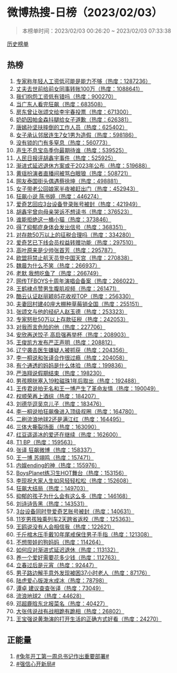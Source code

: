 <h1>
微博热搜-日榜（2023/02/03）
</h1>
<blockquote>
<p>
本榜单时间：2023/02/03 00:26:20 ~ 2023/02/03 07:33:38
</p>
</blockquote>
<p>
<a href="https://github.com/daifee/weibo-hot-search/tree/main/archives/daily">历史榜单</a>
</p>
<h2>
热榜
</h2>
<ol>

<li>
<a href="https://s.weibo.com/weibo?q=%23%E4%B8%93%E5%AE%B6%E7%A7%B0%E5%B9%B4%E8%BD%BB%E4%BA%BA%E5%B7%A5%E8%B5%84%E4%BD%8E%E5%8F%AF%E8%83%BD%E6%98%AF%E8%83%BD%E5%8A%9B%E4%B8%8D%E5%A4%9F%23" target="weibo">
专家称年轻人工资低可能是能力不够（热度：1287236）
</a>
</li>

<li>
<a href="https://s.weibo.com/weibo?q=%23%E4%B8%88%E5%A4%AB%E5%8E%BB%E4%B8%96%E5%89%8D%E7%BB%99%E5%89%8D%E5%A5%B3%E5%90%8C%E4%BA%8B%E8%BD%AC%E8%B4%A6100%E4%B8%87%23" target="weibo">
丈夫去世前给前女同事转账100万（热度：1088641）
</a>
</li>

<li>
<a href="https://s.weibo.com/weibo?q=%23%E6%88%91%E4%BB%AC%E6%8A%B1%E6%80%A8%E5%B7%A5%E8%B5%84%E4%BD%8E%E6%9C%89%E9%94%99%E5%90%97%23" target="weibo">
我们抱怨工资低有错吗（热度：900270）
</a>
</li>

<li>
<a href="https://s.weibo.com/weibo?q=%23%E5%BD%93%E5%B9%BF%E4%B8%9C%E4%BA%BA%E7%9C%8B%E5%AE%8C%E7%8B%82%E9%A3%99%23" target="weibo">
当广东人看完狂飙（热度：683508）
</a>
</li>

<li>
<a href="https://s.weibo.com/weibo?q=%23%E6%88%BF%E4%B8%9C%E6%9B%BE%E8%AE%A9%E5%BC%A0%E9%A2%82%E6%96%87%E7%BB%99%E6%9D%8E%E5%AE%87%E6%98%A5%E6%8A%95%E7%A5%A8%23" target="weibo">
房东曾让张颂文给李宇春投票（热度：671300）
</a>
</li>

<li>
<a href="https://s.weibo.com/weibo?q=%23%E5%A5%B6%E5%A5%B6%E5%9B%A0%E5%B8%95%E9%87%91%E6%A3%AE%E6%8A%96%E8%85%BF%E7%BB%99%E5%A5%B3%E5%AD%90%E9%81%93%E6%AD%89%23" target="weibo">
奶奶因帕金森抖腿给女子道歉（热度：626381）
</a>
</li>

<li>
<a href="https://s.weibo.com/weibo?q=%23%E5%94%90%E5%AB%A3%E5%AD%99%E5%9D%9A%E6%89%B6%E6%91%94%E5%80%92%E7%9A%84%E5%B7%A5%E4%BD%9C%E4%BA%BA%E5%91%98%23" target="weibo">
唐嫣孙坚扶摔倒的工作人员（热度：625402）
</a>
</li>

<li>
<a href="https://s.weibo.com/weibo?q=%23%E5%A5%B3%E5%AD%90%E6%89%BF%E8%AE%A4%E9%82%BB%E5%B1%85%E8%BF%9E%E7%94%9F7%E5%A5%B31%E7%94%B7%E4%B8%BA%E9%80%A0%E5%81%87%23" target="weibo">
女子承认邻居连生7女1男为造假（热度：598186）
</a>
</li>

<li>
<a href="https://s.weibo.com/weibo?q=%23%E6%B2%A1%E6%9C%89%E9%94%81%E7%9A%84%E9%97%A8%E6%9C%89%E5%A4%9A%E7%AA%92%E6%81%AF%23" target="weibo">
没有锁的门有多窒息（热度：560773）
</a>
</li>

<li>
<a href="https://s.weibo.com/weibo?q=%23%E5%A3%B0%E7%94%9F%E4%B8%8D%E6%81%AF%E5%AE%9D%E5%B2%9B%E5%AD%A3%E4%BD%A0%E6%9C%80%E6%9C%9F%E5%BE%85%E8%B0%81%23" target="weibo">
声生不息宝岛季你最期待谁（热度：539525）
</a>
</li>

<li>
<a href="https://s.weibo.com/weibo?q=%23%E4%BA%BA%E6%B0%91%E6%97%A5%E6%8A%A5%E8%AF%84%E8%83%A1%E9%91%AB%E5%AE%87%E4%BA%8B%E4%BB%B6%23" target="weibo">
人民日报评胡鑫宇事件（热度：525925）
</a>
</li>

<li>
<a href="https://s.weibo.com/weibo?q=%23%E6%B8%90%E8%BF%9B%E5%BC%8F%E5%BB%B6%E8%BF%9F%E9%80%80%E4%BC%91%E6%96%B9%E6%A1%88%E6%88%96%E4%BA%8E2023%E5%B9%B4%E5%85%AC%E5%B8%83%23" target="weibo">
渐进式延迟退休方案或于2023年公布（热度：519688）
</a>
</li>

<li>
<a href="https://s.weibo.com/weibo?q=%23%E9%BB%84%E7%91%B6%E6%89%AE%E6%BC%94%E8%80%85%E7%9B%B4%E6%92%AD%E9%97%B4%E8%A2%AB%E9%AA%82%E7%99%BD%E7%9C%BC%E7%8B%BC%23" target="weibo">
黄瑶扮演者直播间被骂白眼狼（热度：508721）
</a>
</li>

<li>
<a href="https://s.weibo.com/weibo?q=%23%E7%BD%91%E5%8F%8B%E6%B3%B0%E5%9B%BD%E8%A1%97%E5%A4%B4%E5%81%B6%E9%81%87%E8%94%A1%E5%BE%90%E5%9D%A4%23" target="weibo">
网友泰国街头偶遇蔡徐坤（热度：498881）
</a>
</li>

<li>
<a href="https://s.weibo.com/weibo?q=%23%E5%A5%B3%E5%AD%90%E5%B8%A6%E8%80%81%E5%85%AC%E5%9B%9E%E5%A8%98%E5%AE%B6%E5%8D%8A%E5%A4%9C%E8%A2%AB%E8%B5%B6%E5%87%BA%E9%97%A8%23" target="weibo">
女子带老公回娘家半夜被赶出门（热度：452943）
</a>
</li>

<li>
<a href="https://s.weibo.com/weibo?q=%23%E7%8B%82%E9%A3%99%E5%B0%8F%E8%AF%B4%20%E9%99%88%E4%B9%A6%E5%A9%B7%23" target="weibo">
狂飙小说 陈书婷（热度：446274）
</a>
</li>

<li>
<a href="https://s.weibo.com/weibo?q=%23%E7%88%B1%E5%A5%87%E8%89%BA%E5%9B%9E%E5%BA%943%E5%8F%B0%E8%AE%BE%E5%A4%87%E7%99%BB%E5%BD%95%E8%B4%A6%E5%8F%B7%E8%A2%AB%E5%B0%81%23" target="weibo">
爱奇艺回应3台设备登录账号被封（热度：421949）
</a>
</li>

<li>
<a href="https://s.weibo.com/weibo?q=%23%E8%83%A1%E9%91%AB%E5%AE%87%E6%9B%BE%E5%90%91%E6%AF%8D%E4%BA%B2%E5%93%AD%E8%AF%89%E4%B8%8D%E6%83%B3%E8%AF%BB%E4%B9%A6%23" target="weibo">
胡鑫宇曾向母亲哭诉不想读书（热度：376523）
</a>
</li>

<li>
<a href="https://s.weibo.com/weibo?q=%23%E8%B0%81%E8%83%BD%E6%8B%92%E7%BB%9D%E8%BF%99%E4%B8%80%E6%A1%B6%E5%B0%8F%E7%8C%AB%23" target="weibo">
谁能拒绝这一桶小猫（热度：373846）
</a>
</li>

<li>
<a href="https://s.weibo.com/weibo?q=%23%E5%BE%97%E4%BA%86%E6%8A%91%E9%83%81%E7%97%87%E8%BA%AB%E4%BD%93%E4%BC%9A%E5%8F%91%E5%87%BA%E4%BF%A1%E5%8F%B7%23" target="weibo">
得了抑郁症身体会发出信号（热度：368351）
</a>
</li>

<li>
<a href="https://s.weibo.com/weibo?q=%23%E5%AF%B9%E5%AD%98%E6%AC%BE50%E4%B8%87%E4%BB%A5%E4%B8%8A%E7%9A%84%E5%BE%81%E7%A8%8E%E5%90%88%E7%90%86%E5%90%97%23" target="weibo">
对存款50万以上的征税合理吗（热度：334280）
</a>
</li>

<li>
<a href="https://s.weibo.com/weibo?q=%23%E7%88%B1%E5%A5%87%E8%89%BA%E5%B7%B2%E4%B8%8B%E7%BA%BF%E4%BC%9A%E5%91%98%E6%9D%83%E7%9B%8A%E8%BD%AC%E8%B5%A0%E5%8A%9F%E8%83%BD%23" target="weibo">
爱奇艺已下线会员权益转赠功能（热度：297510）
</a>
</li>

<li>
<a href="https://s.weibo.com/weibo?q=%23%E9%AB%98%E5%8F%B6%E5%8E%9F%E6%9D%A5%E6%98%AF%E5%B0%91%E5%B8%85%E5%BC%A0%E9%A6%96%E8%8A%B3%23" target="weibo">
高叶原来是少帅张首芳（热度：295787）
</a>
</li>

<li>
<a href="https://s.weibo.com/weibo?q=%23%E6%AC%A7%E7%9B%9F%E5%B0%86%E7%A6%81%E6%AD%A2%E8%88%AA%E5%A4%A9%E5%91%98%E7%99%BB%E4%B8%AD%E5%9B%BD%E5%A4%A9%E5%AE%AB%23" target="weibo">
欧盟将禁止航天员登中国天宫（热度：270838）
</a>
</li>

<li>
<a href="https://s.weibo.com/weibo?q=%23%E9%AD%8F%E6%99%A8%E4%B8%BA%E4%BB%80%E4%B9%88%E4%B8%8D%E7%AC%91%23" target="weibo">
魏晨为什么不笑（热度：266937）
</a>
</li>

<li>
<a href="https://s.weibo.com/weibo?q=%23%E8%80%81%E9%BB%98%20%E6%88%91%E6%83%B3%E5%90%83%E9%B1%BC%E4%BA%86%23" target="weibo">
老默 我想吃鱼了（热度：266749）
</a>
</li>

<li>
<a href="https://s.weibo.com/weibo?q=%23%E7%BD%91%E4%BC%A0TFBOYS%E5%8D%81%E5%91%A8%E5%B9%B4%E6%BC%94%E5%94%B1%E4%BC%9A%E5%A4%87%E6%A1%88%23" target="weibo">
网传TFBOYS十周年演唱会备案（热度：266022）
</a>
</li>

<li>
<a href="https://s.weibo.com/weibo?q=%23%E7%8E%8B%E9%B9%A4%E6%A3%A3%E7%82%B9%E8%B5%9E%E7%94%B7%E7%94%9F%E8%85%B9%E8%82%8C%E8%A7%86%E9%A2%91%23" target="weibo">
王鹤棣点赞男生腹肌视频（热度：261471）
</a>
</li>

<li>
<a href="https://s.weibo.com/weibo?q=%23%E9%85%B7%E4%BA%91%E8%AE%A4%E8%AF%81%E8%B5%B5%E4%B8%BD%E9%A2%9685%E8%8A%B1%E6%94%B6%E8%A7%86TOP%23" target="weibo">
酷云认证赵丽颖85花收视TOP（热度：256330）
</a>
</li>

<li>
<a href="https://s.weibo.com/weibo?q=%23%E5%A4%AB%E5%A6%BB%E5%9B%9E%E6%9D%91%E5%BB%BA40%E5%BA%A7%E5%A4%A7%E6%A3%9A%E7%A7%8D%E8%8D%89%E8%8E%93%E9%94%80%E5%85%A8%E5%9B%BD%23" target="weibo">
夫妻回村建40座大棚种草莓销全国（热度：255151）
</a>
</li>

<li>
<a href="https://s.weibo.com/weibo?q=%23%E5%BC%A0%E9%A2%82%E6%96%87%E4%B8%8E%E4%BB%96%E7%9A%84%E7%BB%8F%E7%BA%AA%E4%BA%BA%E8%B5%B5%E7%8E%89%E5%BE%B7%23" target="weibo">
张颂文与他的经纪人赵玉德（热度：253323）
</a>
</li>

<li>
<a href="https://s.weibo.com/weibo?q=%23%E4%B8%93%E5%AE%B6%E6%80%92%E6%89%B950%E4%B8%87%E4%BB%A5%E4%B8%8A%E5%AD%98%E6%AC%BE%E5%BE%81%E7%A8%8E%23" target="weibo">
专家怒批50万以上存款征税（热度：242053）
</a>
</li>

<li>
<a href="https://s.weibo.com/weibo?q=%23%E5%AF%B9%E6%88%91%E8%80%8C%E8%A8%80%E5%8D%B1%E9%99%A9%E7%9A%84%E4%BB%96%23" target="weibo">
对我而言危险的他（热度：227706）
</a>
</li>

<li>
<a href="https://s.weibo.com/weibo?q=%23%E5%AE%89%E6%AC%A3%E5%86%8D%E9%80%81%E9%A5%BA%E5%AD%90%20%E9%AB%98%E5%90%AF%E5%BC%BA%E5%86%8D%E4%B8%BE%E6%9D%AF%23" target="weibo">
安欣再送饺子 高启强再举杯（热度：208903）
</a>
</li>

<li>
<a href="https://s.weibo.com/weibo?q=%23%E7%8E%8B%E4%BF%8A%E5%87%AF%E6%96%B9%E5%8F%91%E5%B8%83%E4%B8%A5%E6%AD%A3%E5%A3%B0%E6%98%8E%23" target="weibo">
王俊凯方发布严正声明（热度：208812）
</a>
</li>

<li>
<a href="https://s.weibo.com/weibo?q=%23%E8%BE%BD%E5%AE%81%E8%A2%AD%E5%87%BB%E5%8C%BB%E7%94%9F%E5%AB%8C%E7%96%91%E4%BA%BA%E8%A2%AB%E6%8A%93%E8%8E%B7%23" target="weibo">
辽宁袭击医生嫌疑人被抓获（热度：204356）
</a>
</li>

<li>
<a href="https://s.weibo.com/weibo?q=%23%E6%9D%8E%E4%B8%80%E6%A1%90%E8%AF%B4%E5%92%8C%E5%BC%A0%E8%AF%91%E5%90%88%E4%BD%9C%E5%BE%88%E8%BF%87%E7%98%BE%23" target="weibo">
李一桐说和张译合作很过瘾（热度：204058）
</a>
</li>

<li>
<a href="https://s.weibo.com/weibo?q=%23%E6%9C%89%E4%B8%AA%E9%80%9A%E9%80%8F%E7%9A%84%E5%A6%88%E5%A6%88%E6%98%AF%E4%BB%80%E4%B9%88%E4%BD%93%E9%AA%8C%23" target="weibo">
有个通透的妈妈是什么体验（热度：199836）
</a>
</li>

<li>
<a href="https://s.weibo.com/weibo?q=%23%E4%B8%A5%E6%B5%A9%E7%BF%94%E8%AF%B4%E5%81%87%E6%9C%9F%E7%BB%93%E6%9D%9F%23" target="weibo">
严浩翔说假期结束（热度：198230）
</a>
</li>

<li>
<a href="https://s.weibo.com/weibo?q=%23%E7%94%B7%E5%AD%A9%E8%86%80%E8%83%B1%E5%A1%9E%E5%85%A519%E7%B2%92%E7%A3%81%E7%8F%A01%E5%B9%B4%E5%90%8E%E5%8F%96%E5%87%BA%23" target="weibo">
男孩膀胱塞入19粒磁珠1年后取出（热度：192488）
</a>
</li>

<li>
<a href="https://s.weibo.com/weibo?q=%23%E7%8E%8B%E4%BC%A0%E5%90%9B%E8%AF%B4%E6%8B%8D%E6%97%A0%E5%90%8D%E5%92%8C%E7%8E%8B%E4%B8%80%E5%8D%9A%E4%BA%A7%E7%94%9F%E4%BA%86%E9%9D%A9%E5%91%BD%E5%8F%8B%E6%83%85%23" target="weibo">
王传君说拍无名和王一博产生了革命友情（热度：190049）
</a>
</li>

<li>
<a href="https://s.weibo.com/weibo?q=%23%E6%9D%83%E9%A1%BA%E8%8D%A3%E5%86%8D%E4%B8%8A%E9%85%92%E7%BB%BC%23" target="weibo">
权顺荣再上酒综（热度：184207）
</a>
</li>

<li>
<a href="https://s.weibo.com/weibo?q=%23%E5%88%98%E5%BE%B7%E5%8D%8E%E9%80%97%E5%90%B4%E4%BA%AC%E5%84%BF%E5%AD%90%23" target="weibo">
刘德华逗吴京儿子（热度：183476）
</a>
</li>

<li>
<a href="https://s.weibo.com/weibo?q=%23%E6%9D%8E%E4%B8%80%E6%A1%90%E8%AF%B4%E6%8B%8D%E7%8B%82%E9%A3%99%E5%83%8F%E8%BF%9B%E5%85%A5%E9%A1%B6%E7%BA%A7%E5%8F%94%E5%9C%88%23" target="weibo">
李一桐说拍狂飙像进入顶级叔圈（热度：164780）
</a>
</li>

<li>
<a href="https://s.weibo.com/weibo?q=%23%E4%BA%8C%E5%88%B7%E6%B5%81%E6%B5%AA%E5%9C%B0%E7%90%832%E8%BF%98%E6%98%AF%E6%BB%A1%E6%B1%9F%E7%BA%A2%23" target="weibo">
二刷流浪地球2还是满江红（热度：164495）
</a>
</li>

<li>
<a href="https://s.weibo.com/weibo?q=%23%E4%B8%89%E4%BD%93%E5%A4%A7%E6%92%95%E8%A3%82%E5%9C%BA%E9%9D%A2%23" target="weibo">
三体大撕裂场面（热度：163090）
</a>
</li>

<li>
<a href="https://s.weibo.com/weibo?q=%23%E7%BA%A2%E8%B1%86%E9%81%A5%E9%81%A5%E5%86%B0%E7%9A%84%E7%88%B1%E8%BF%98%E5%9C%A8%E7%BB%A7%E7%BB%AD%23" target="weibo">
红豆遥遥冰的爱还在继续（热度：162600）
</a>
</li>

<li>
<a href="https://s.weibo.com/weibo?q=%23T1%20BP%23" target="weibo">
T1 BP（热度：159563）
</a>
</li>

<li>
<a href="https://s.weibo.com/weibo?q=%23%E5%BC%A0%E8%AF%91%20%E7%8B%82%E9%A3%99%E5%BE%AE%E5%8D%9A%23" target="weibo">
张译 狂飙微博（热度：158337）
</a>
</li>

<li>
<a href="https://s.weibo.com/weibo?q=%23%E7%8E%8B%E4%B8%80%E5%8D%9A%20%E8%8B%8F%E7%BF%8A%E9%B8%A3%23" target="weibo">
王一博 苏翊鸣（热度：157471）
</a>
</li>

<li>
<a href="https://s.weibo.com/weibo?q=%23%E5%86%85%E5%A8%B1ending%E7%9A%84%E7%A5%9E%23" target="weibo">
内娱ending的神（热度：155976）
</a>
</li>

<li>
<a href="https://s.weibo.com/weibo?q=%23BoysPlanet%E7%BB%83%E4%B9%A0%E7%94%9FHOT%E8%88%9E%E5%8F%B0%23" target="weibo">
BoysPlanet练习生HOT舞台（热度：153156）
</a>
</li>

<li>
<a href="https://s.weibo.com/weibo?q=%23%E6%9D%8E%E7%8E%B0%E7%A5%9D%E5%A4%A7%E5%AE%B6%E4%BA%BA%E7%94%9F%E5%A6%82%E9%A3%8E%E8%BD%BB%E8%BD%BB%E6%9D%BE%E6%9D%BE%23" target="weibo">
李现祝大家人生如风轻轻松松（热度：152608）
</a>
</li>

<li>
<a href="https://s.weibo.com/weibo?q=%23%E7%8B%82%E9%A3%99%E5%A4%A7%E7%BB%93%E5%B1%80%23" target="weibo">
狂飙大结局（热度：149703）
</a>
</li>

<li>
<a href="https://s.weibo.com/weibo?q=%23%E6%8A%91%E9%83%81%E7%9A%84%E5%AD%A9%E5%AD%90%E4%B8%BA%E4%BB%80%E4%B9%88%E4%BC%9A%E6%9C%89%E8%BF%99%E4%B9%88%E5%A4%9A%23" target="weibo">
抑郁的孩子为什么会有这么多（热度：146168）
</a>
</li>

<li>
<a href="https://s.weibo.com/weibo?q=%23%E5%88%98%E8%AF%97%E8%AF%97%E5%91%8A%E9%BB%91%23" target="weibo">
刘诗诗告黑（热度：143531）
</a>
</li>

<li>
<a href="https://s.weibo.com/weibo?q=%233%E5%8F%B0%E8%AE%BE%E5%A4%87%E5%90%8C%E6%97%B6%E7%99%BB%E7%88%B1%E5%A5%87%E8%89%BA%E8%B4%A6%E5%8F%B7%E8%A2%AB%E5%B0%81%23" target="weibo">
3台设备同时登爱奇艺账号被封（热度：140631）
</a>
</li>

<li>
<a href="https://s.weibo.com/weibo?q=%2311%E5%B2%81%E7%94%B7%E5%AD%A9%E7%8B%AC%E4%B9%98%E5%88%97%E8%BD%A62%E5%A4%A9%E8%B7%A8%E7%9C%81%E8%BF%94%E6%A0%A1%23" target="weibo">
11岁男孩独乘列车2天跨省返校（热度：125363）
</a>
</li>

<li>
<a href="https://s.weibo.com/weibo?q=%23%E7%8E%8B%E9%B8%A5%E8%AF%B4%E6%B2%A1%E6%9C%89%E4%BA%BA%E4%BC%9A%E7%9B%B8%E4%BF%A1%E6%88%91%23" target="weibo">
王鸥说没有人会相信我（热度：122621）
</a>
</li>

<li>
<a href="https://s.weibo.com/weibo?q=%23%E5%8D%83%E6%96%A4%E6%A3%BA%E6%9C%A8%E5%8E%8B%E6%89%8B%E6%88%B410%E5%B9%B4%E5%B0%BE%E6%88%92%E4%BF%9D%E4%BD%8F%E7%94%B7%E5%AD%90%E6%89%8B%E6%8C%87%23" target="weibo">
千斤棺木压手戴10年尾戒保住男子手指（热度：121308）
</a>
</li>

<li>
<a href="https://s.weibo.com/weibo?q=%23%E4%B8%8D%E6%83%B3%E5%B8%A6%E5%A8%83%E7%9A%84%E7%8B%97%E5%A6%88%E5%A6%88%23" target="weibo">
不想带娃的狗妈妈（热度：114264）
</a>
</li>

<li>
<a href="https://s.weibo.com/weibo?q=%23%E5%A6%82%E4%BD%95%E5%BA%94%E5%AF%B9%E6%B8%90%E8%BF%9B%E5%BC%8F%E5%BB%B6%E8%BF%9F%E9%80%80%E4%BC%91%23" target="weibo">
如何应对渐进式延迟退休（热度：113132）
</a>
</li>

<li>
<a href="https://s.weibo.com/weibo?q=%23%E5%85%BB%E4%B8%80%E4%B8%AA%E7%88%B1%E5%A5%BD%E9%9C%80%E8%A6%81%E8%8A%B1%E5%A4%9A%E5%B0%91%E9%92%B1%23" target="weibo">
养一个爱好需要花多少钱（热度：112763）
</a>
</li>

<li>
<a href="https://s.weibo.com/weibo?q=%23%E7%AB%8B%E6%98%A5%E8%BF%87%E5%90%8E%E6%98%AF%E5%85%83%E5%AE%B5%23" target="weibo">
立春过后是元宵（热度：92447）
</a>
</li>

<li>
<a href="https://s.weibo.com/weibo?q=%23%E7%94%B7%E5%AD%90%E8%B7%AF%E8%BE%B9%E8%A7%A3%E6%89%8B%E6%84%8F%E5%A4%96%E5%8F%91%E7%8E%B0%E8%A2%AB%E5%9B%B037%E5%B0%8F%E6%97%B6%E8%80%81%E4%BA%BA%23" target="weibo">
男子路边解手意外发现被困37小时老人（热度：87176）
</a>
</li>

<li>
<a href="https://s.weibo.com/weibo?q=%23%E9%99%86%E8%99%8E%E7%88%B1%E5%BF%83%E7%89%88%E6%B3%BC%E6%B0%B4%E6%88%90%E5%86%B0%23" target="weibo">
陆虎爱心版泼水成冰（热度：78798）
</a>
</li>

<li>
<a href="https://s.weibo.com/weibo?q=%23%E8%B0%AD%E5%8D%93%20%E5%BB%BA%E8%AE%AE%E6%9F%A5%E6%9F%A5%E5%BC%A0%E8%AF%91%23" target="weibo">
谭卓 建议查查张译（热度：73049）
</a>
</li>

<li>
<a href="https://s.weibo.com/weibo?q=%23%E6%B5%81%E6%B5%AA%E5%9C%B0%E7%90%832%23" target="weibo">
流浪地球2（热度：44628）
</a>
</li>

<li>
<a href="https://s.weibo.com/weibo?q=%23%E9%82%93%E8%B6%85%E9%B9%BF%E6%99%97%E4%B8%9C%E5%8C%97%E6%8A%A5%E8%8F%9C%E5%90%8D%23" target="weibo">
邓超鹿晗东北报菜名（热度：40427）
</a>
</li>

<li>
<a href="https://s.weibo.com/weibo?q=%23%E5%A4%A7%E5%BC%A0%E4%BC%9F%E8%AF%B4%E6%88%98%E6%9C%89%E6%88%98%E7%9B%B8%E8%B7%AA%E6%9C%89%E8%B7%AA%E7%9B%B8%23" target="weibo">
大张伟说战有战相跪有跪相（热度：26802）
</a>
</li>

<li>
<a href="https://s.weibo.com/weibo?q=%23%E7%8E%8B%E5%AE%9D%E5%BC%BA%E8%AF%B4%E9%BB%84%E6%B8%A4%E6%BC%94%E7%9A%84%E6%89%93%E5%BC%80%E7%94%9F%E6%B4%BB%E7%9A%84%E6%AD%A3%E7%A1%AE%E6%96%B9%E5%BC%8F%E5%A5%BD%E7%9C%8B%23" target="weibo">
王宝强说黄渤演的打开生活的正确方式好看（热度：24270）
</a>
</li>

</ol>
<h2>
正能量
</h2>
<ol>

<li>
<a href="https://s.weibo.com/weibo?q=%23%23%E5%85%94%E5%B9%B4%E5%BC%80%E5%B7%A5%E7%AC%AC%E4%B8%80%E5%91%A8%E6%80%BB%E4%B9%A6%E8%AE%B0%E4%BD%9C%E5%87%BA%E9%87%8D%E8%A6%81%E9%83%A8%E7%BD%B2%23%23" target="weibo">
#兔年开工第一周总书记作出重要部署#
</a>
</li>

<li>
<a href="https://s.weibo.com/weibo?q=%23%23%E5%BC%BA%E4%BF%A1%E5%BF%83%E5%BC%80%E6%96%B0%E5%B1%80%23%23" target="weibo">
#强信心开新局#
</a>
</li>

</ol>